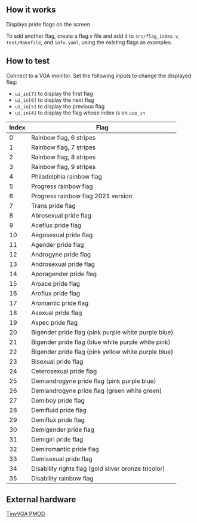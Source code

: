## How it works

Displays pride flags on the screen.

To add another flag, create a flag.v file and add it to
`src/flag_index.v`, `test/Makefile`, and `info.yaml`,
using the existing flags as examples.

## How to test

Connect to a VGA monitor. Set the following inputs to change the displayed flag:
- `ui_in[7]` to display the first flag
- `ui_in[6]` to display the next flag
- `ui_in[5]` to display the previous flag
- `ui_in[4]` to display the flag whose index is on `uio_in`

| Index | Flag                                                         |
| ----- | ------------------------------------------------------------ |
| 0     | Rainbow flag, 6 stripes                                      |
| 1     | Rainbow flag, 7 stripes                                      |
| 2     | Rainbow flag, 8 stripes                                      |
| 3     | Rainbow flag, 9 stripes                                      |
| 4     | Philadelphia rainbow flag                                    |
| 5     | Progress rainbow flag                                        |
| 6     | Progress rainbow flag 2021 version                           |
| 7     | Trans pride flag                                             |
| 8     | Abrosexual pride flag                                        |
| 9     | Aceflux pride flag                                           |
| 10    | Aegosexual pride flag                                        |
| 11    | Agender pride flag                                           |
| 12    | Androgyne pride flag                                         |
| 13    | Androsexual pride flag                                       |
| 14    | Aporagender pride flag                                       |
| 15    | Aroace pride flag                                            |
| 16    | Aroflux pride flag                                           |
| 17    | Aromantic pride flag                                         |
| 18    | Asexual pride flag                                           |
| 19    | Aspec pride flag                                             |
| 20    | Bigender pride flag (pink purple white purple blue)          |
| 21    | Bigender pride flag (blue white purple white pink)           |
| 22    | Bigender pride flag (pink yellow white purple blue)          |
| 23    | Bisexual pride flag                                          |
| 24    | Ceterosexual pride flag                                      |
| 25    | Demiandrogyne pride flag (pink purple blue)                  |
| 26    | Demiandrogyne pride flag (green white green)                 |
| 27    | Demiboy pride flag                                           |
| 28    | Demifluid pride flag                                         |
| 29    | Demiflux pride flag                                          |
| 30    | Demigender pride flag                                        |
| 31    | Demigirl pride flag                                          |
| 32    | Demiromantic pride flag                                      |
| 33    | Demisexual pride flag                                        |
| 34    | Disability rights flag (gold silver bronze tricolor)         |
| 35    | Disability rainbow flag                                      |

## External hardware

[TinyVGA PMOD](https://github.com/mole99/tiny-vga)

